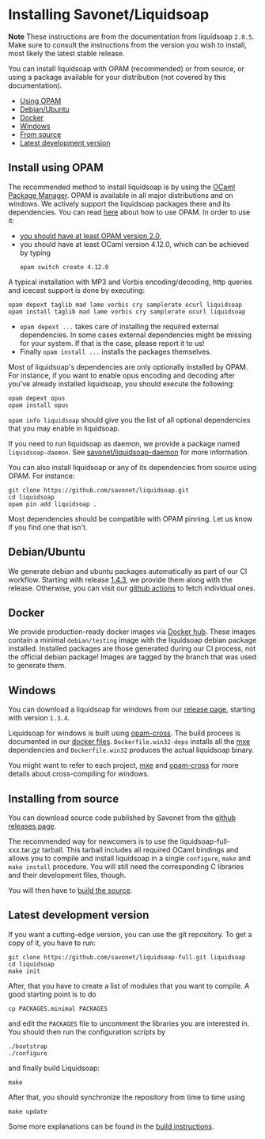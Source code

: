 Installing Savonet/Liquidsoap
=============================

**Note** These instructions are from the documentation from liquidsoap `2.0.5`.
Make sure to consult the instructions from the version you wish to install,
most likely the latest stable release.

You can install liquidsoap with OPAM (recommended) or from source, or using a
package available for your distribution (not covered by this documentation).

* [Using OPAM](#install-using-opam)
* [Debian/Ubuntu](#debianubuntu)
* [Docker](#docker)
* [Windows](#windows)
* [From source](#installing-from-source)
* [Latest development version](#latest-development-version)

Install using OPAM
------------------

The recommended method to install liquidsoap is by using the [OCaml Package
Manager](http://opam.ocaml.org/). OPAM is available in all major distributions
and on windows. We actively support the liquidsoap packages there and its
dependencies. You can read [here](https://opam.ocaml.org/doc/Usage.html) about
how to use OPAM. In order to use it:

- [you should have at least OPAM version 2.0](https://opam.ocaml.org/doc/Install.html),
- you should have at least OCaml version 4.12.0, which can be achieved by typing
  ```
  opam switch create 4.12.0
  ```

A typical installation with MP3 and Vorbis encoding/decoding, http queries and icecast support
is done by executing:

```
opam depext taglib mad lame vorbis cry samplerate ocurl liquidsoap
opam install taglib mad lame vorbis cry samplerate ocurl liquidsoap
```

* `opam depext ...` takes care of installing the required external
  dependencies. In some cases external dependencies might be missing for your
  system. If that is the case, please report it to us!
* Finally `opam install ...` installs the packages themselves.

Most of liquidsoap's dependencies are only optionally installed by OPAM. For
instance, if you want to enable opus encoding and decoding after you've already
installed liquidsoap, you should execute the following:

```
opam depext opus
opam install opus
```

`opam info liquidsoap` should give you the list of all optional dependencies
that you may enable in liquidsoap.

If you need to run liquidsoap as daemon, we provide a package named
`liquidsoap-daemon`.  See
[savonet/liquidsoap-daemon](https://github.com/savonet/liquidsoap-daemon) for
more information.

You can also install liquidsoap or any of its dependencies from source using
OPAM. For instance:

```
git clone https://github.com/savonet/liquidsoap.git
cd liquidsoap
opam pin add liquidsoap .
```

Most dependencies should be compatible with OPAM pinning. Let us know if you
find one that isn't.

Debian/Ubuntu
-------------

We generate debian and ubuntu packages automatically as part of our CI workflow.
Starting with release [1.4.3](https://github.com/savonet/liquidsoap/releases),
we provide them along with the release. Otherwise, you can visit our
[github actions](https://github.com/savonet/liquidsoap/actions) to fetch individual
ones.

Docker
------

We provide production-ready docker images via [Docker hub](https://hub.docker.com/r/savonet/liquidsoap).
These images contain a minimal `debian/testing` image with the liquidsoap debian package installed.
Installed packages are those generated during our CI process, not the official debian package! Images are tagged
by the branch that was used to generate them. 

Windows
-------

You can download a liquidsoap for windows from our [release
page](https://github.com/savonet/liquidsoap/releases), starting with version
`1.3.4`.

Liquidsoap for windows is built using [opam-cross](https://github.com/ocaml-cross/opam-cross-windows). The build process is documented in  our [docker files](https://github.com/savonet/liquidsoap-full/tree/master/docker). `Dockerfile.win32-deps` installs all  the [mxe](https://mxe.cc/) dependencies and `Dockerfile.win32` produces the actual liquidsoap binary.

You might want to refer to each project, [mxe](https://mxe.cc/) and [opam-cross](https://github.com/ocaml-cross/opam-cross-windows) for more details about cross-compiling for windows.

Installing from source
----------------------

You can download source code published by Savonet from the [github releases
page](https://github.com/savonet/liquidsoap/releases).

The recommended way for newcomers is to use the liquidsoap-full-xxx.tar.gz
tarball. This tarball includes all required OCaml bindings and allows you to
compile and install liquidsoap in a single `configure`, `make` and ``` make
install``` procedure. You will still need the corresponding C libraries and
their development files, though.

You will then have to [build the source](build.html).

Latest development version
--------------------------

If you want a cutting-edge version, you can use the git repository.  To get a
copy of it, you have to run:

```
git clone https://github.com/savonet/liquidsoap-full.git liquidsoap
cd liquidsoap
make init
```

After, that you have to create a list of modules that you want to compile. A
good starting point is to do

```
cp PACKAGES.minimal PACKAGES
```

and edit the `PACKAGES` file to uncomment the libraries you are interested in.
You should then run the configuration scripts by

```
./bootstrap
./configure
```

and finally build Liquidsoap:

```
make
```

After that, you should synchronize the repository from time to time using

```
make update
```

Some more explanations can be found in the [build instructions](build.html).
